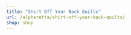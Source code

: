 ```yaml
---
title: "Shirt Off Your Back Quilts"
url: /alpharetta/shirt-off-your-back-quilts/
shop: shop
---
```

